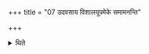 +++
title = "07 उदवसाय विशालयूपमेके समामनन्ति"

+++

<details><summary>थिते</summary>

उदवसाय विशालयूपमेके समामनन्ति ७
</details>
